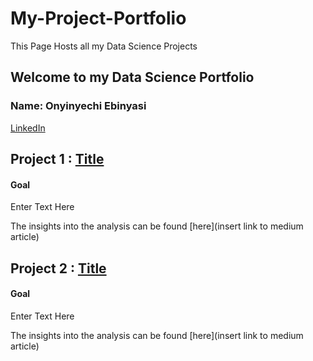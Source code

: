 # My-Project-Portfolio

This Page Hosts all my Data Science Projects

## Welcome to my Data Science Portfolio

### Name: Onyinyechi Ebinyasi


[LinkedIn](www.linkedin.com/in/onyx-ebinyasi-608a51105)


## Project 1 : [Title](https://github.com/OnyxABC/Class)

#### Goal

Enter Text Here

The insights into the analysis can be found [here](insert link to medium article)


## Project 2 : [Title](https://github.com/OnyxABC/SCAMP-C6-Assessment)

#### Goal

Enter Text Here

The insights into the analysis can be found [here](insert link to medium article)
